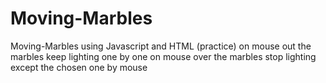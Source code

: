 # Moving-Marbles
Moving-Marbles using Javascript and HTML (practice)
on mouse out the marbles keep lighting one by one
on mouse over the marbles stop lighting except the chosen one by mouse
